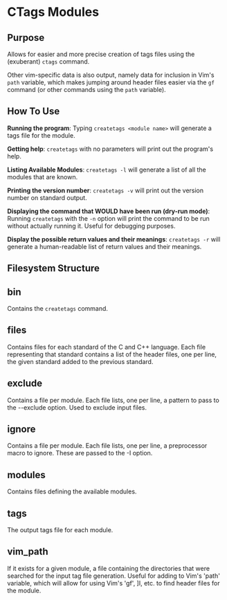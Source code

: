 CTags Modules
=============

## Purpose
Allows for easier and more precise creation of tags files using the (exuberant) `ctags` command.

Other vim-specific data is also output, namely data for inclusion in Vim's `path` variable, which makes
jumping around header files easier via the `gf` command (or other commands using the `path` variable).

## How To Use
**Running the program**: Typing `createtags <module name>` will generate a tags file for the module.

**Getting help**: `createtags` with no parameters will print out the program's help.

**Listing Available Modules**: `createtags -l` will generate a list of all the modules that are known.

**Printing the version number**: `createtags -v` will print out the version number on standard output.

**Displaying the command that WOULD have been run (dry-run mode)**: Running `createtags` with the `-n` option
will print the command to be run without actually running it.  Useful for debugging purposes.

**Display the possible return values and their meanings**: `createtags -r` will generate a human-readable list of return values and their meanings.

## Filesystem Structure
bin
---
Contains the `createtags` command.

files
---
Contains files for each standard of the C and C++ language.  Each file representing that standard contains a list of the header files, one per line, the given standard added to the previous standard.

exclude
---
Contains a file per module.  Each file lists, one per line, a pattern to pass to the --exclude option.  Used to exclude input files.

ignore
---
Contains a file per module.  Each file lists, one per line, a preprocessor macro to ignore.  These are passed to the -I option.

modules
---
Contains files defining the available modules.

tags
---
The output tags file for each module.

vim_path
---
If it exists for a given module, a file containing the directories that were searched for the input tag file generation.
Useful for adding to Vim's 'path' variable, which will allow for using Vim's 'gf', ]I, etc. to find header files for the module.
